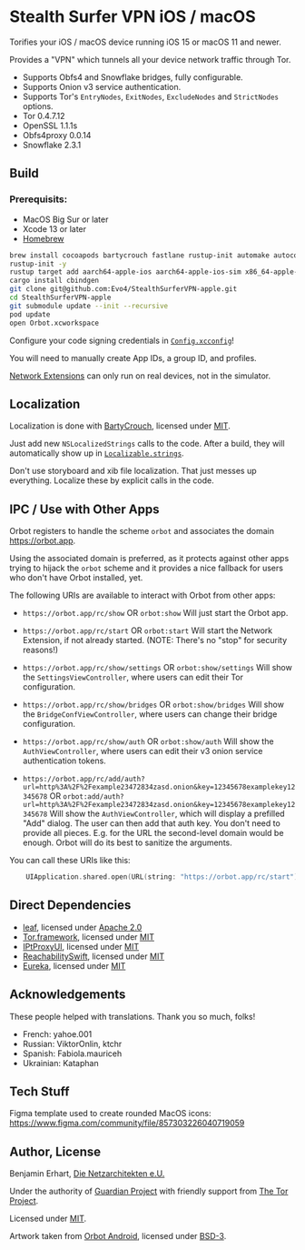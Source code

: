 #  Stealth Surfer VPN iOS / macOS

Torifies your iOS / macOS device running iOS 15 or macOS 11 and newer.

Provides a "VPN" which tunnels all your device network traffic through Tor.

- Supports Obfs4 and Snowflake bridges, fully configurable.
- Supports Onion v3 service authentication.
- Supports Tor's `EntryNodes`, `ExitNodes`, `ExcludeNodes` and `StrictNodes` options.
- Tor 0.4.7.12
- OpenSSL 1.1.1s
- Obfs4proxy 0.0.14
- Snowflake 2.3.1


## Build

### Prerequisits:
- MacOS Big Sur or later
- Xcode 13 or later
- [Homebrew](https://brew.sh)

```sh
brew install cocoapods bartycrouch fastlane rustup-init automake autoconf libtool gettext
rustup-init -y
rustup target add aarch64-apple-ios aarch64-apple-ios-sim x86_64-apple-ios aarch64-apple-darwin x86_64-apple-darwin
cargo install cbindgen
git clone git@github.com:Evo4/StealthSurferVPN-apple.git
cd StealthSurferVPN-apple
git submodule update --init --recursive
pod update
open Orbot.xcworkspace
```

Configure your code signing credentials in [`Config.xcconfig`](Shared/Config.xcconfig)!

You will need to manually create App IDs, a group ID, and profiles.

[Network Extensions](https://developer.apple.com/documentation/networkextension)
can only run on real devices, not in the simulator.


## Localization

Localization is done with [BartyCrouch](https://github.com/Flinesoft/BartyCrouch),
licensed under [MIT](https://github.com/Flinesoft/BartyCrouch/blob/main/LICENSE).

Just add new `NSLocalizedStrings` calls to the code. After a build, they will 
automatically show up in [`Localizable.strings`](Shared/en.lproj/Localizable.strings).

Don't use storyboard and xib file localization. That just messes up everything.
Localize these by explicit calls in the code.


## IPC / Use with Other Apps

Orbot registers to handle the scheme `orbot` and associates the domain https://orbot.app.

Using the associated domain is preferred, as it protects against other apps trying 
to hijack the `orbot` scheme and it provides a nice fallback for users who don't 
have Orbot installed, yet.

The following URIs are available to interact with Orbot from other apps:

- `https://orbot.app/rc/show` OR `orbot:show` 
  Will just start the Orbot app.
  
- `https://orbot.app/rc/start` OR `orbot:start`
  Will start the Network Extension, if not already started. 
  (NOTE: There's no "stop" for security reasons!)

- `https://orbot.app/rc/show/settings` OR `orbot:show/settings`
  Will show the `SettingsViewController`, where users can edit their Tor configuration.

- `https://orbot.app/rc/show/bridges` OR `orbot:show/bridges`
  Will show the `BridgeConfViewController`, where users can change their bridge configuration.

- `https://orbot.app/rc/show/auth` OR `orbot:show/auth`
  Will show the `AuthViewController`, where users can edit their v3 onion service authentication tokens.

- `https://orbot.app/rc/add/auth?url=http%3A%2F%2Fexample23472834zasd.onion&key=12345678examplekey12345678`
  OR `orbot:add/auth?url=http%3A%2F%2Fexample23472834zasd.onion&key=12345678examplekey12345678`
  Will show the `AuthViewController`, which will display a prefilled "Add" dialog.
  The user can then add that auth key.
  You don't need to provide all pieces. E.g. for the URL the second-level domain would be enough.
  Orbot will do its best to sanitize the arguments.
  
You can call these URIs like this:

```swift
	UIApplication.shared.open(URL(string: "https://orbot.app/rc/start")!)
```


## Direct Dependencies

- [leaf](https://github.com/eycorsican/leaf), licensed under [Apache 2.0](https://github.com/eycorsican/leaf/blob/master/LICENSE)
- [Tor.framework](https://github.com/iCepa/Tor.framework), licensed under [MIT](https://github.com/iCepa/Tor.framework/blob/master/LICENSE)
- [IPtProxyUI](https://github.com/tladesignz/IPtProxyUI-ios), licensed under [MIT](https://github.com/tladesignz/IPtProxyUI-ios/blob/master/LICENSE)
- [ReachabilitySwift](https://github.com/ashleymills/Reachability.swift), licensed under [MIT](https://github.com/ashleymills/Reachability.swift/blob/master/LICENSE)
- [Eureka](https://github.com/xmartlabs/Eureka), licensed under [MIT](https://github.com/xmartlabs/Eureka/blob/master/LICENSE)


## Acknowledgements

These people helped with translations. Thank you so much, folks!

- French: 
  yahoe.001
- Russian:
  ViktorOnlin, ktchr
- Spanish:
  Fabiola.mauriceh
- Ukrainian:
  Kataphan
  
## Tech Stuff

Figma template used to create rounded MacOS icons:
https://www.figma.com/community/file/857303226040719059

## Author, License

Benjamin Erhart, [Die Netzarchitekten e.U.](https://die.netzarchitekten.com)

Under the authority of [Guardian Project](https://guardianproject.info)
with friendly support from [The Tor Project](https://torproject.org).

Licensed under [MIT](LICENSE).

Artwork taken from [Orbot Android](https://github.com/guardianproject/orbot),
licensed under [BSD-3](https://github.com/guardianproject/orbot/blob/master/LICENSE).
